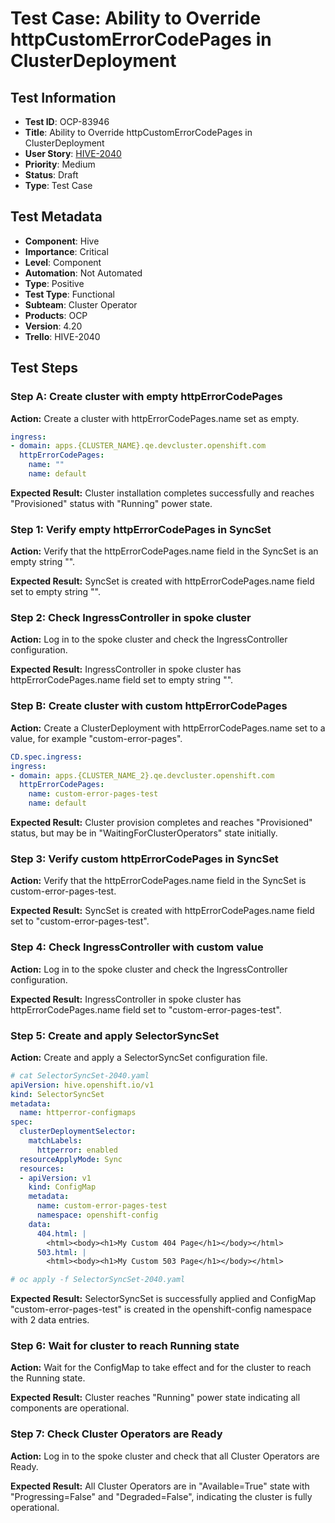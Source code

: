 # Test Case: Ability to Override httpCustomErrorCodePages in ClusterDeployment

## Test Information
- **Test ID**: OCP-83946
- **Title**: Ability to Override httpCustomErrorCodePages in ClusterDeployment
- **User Story**: [HIVE-2040](https://issues.redhat.com/browse/HIVE-2040)
- **Priority**: Medium
- **Status**: Draft
- **Type**: Test Case

## Test Metadata
- **Component**: Hive
- **Importance**: Critical
- **Level**: Component
- **Automation**: Not Automated
- **Type**: Positive
- **Test Type**: Functional
- **Subteam**: Cluster Operator
- **Products**: OCP
- **Version**: 4.20
- **Trello**: HIVE-2040

## Test Steps

### Step A: Create cluster with empty httpErrorCodePages

**Action:**
Create a cluster with httpErrorCodePages.name set as empty.

```yaml
ingress:
- domain: apps.{CLUSTER_NAME}.qe.devcluster.openshift.com
  httpErrorCodePages:
    name: ""
    name: default
```

**Expected Result:**
Cluster installation completes successfully and reaches "Provisioned" status with "Running" power state.

### Step 1: Verify empty httpErrorCodePages in SyncSet

**Action:**
Verify that the httpErrorCodePages.name field in the SyncSet is an empty string "".

**Expected Result:**
SyncSet is created with httpErrorCodePages.name field set to empty string "".

### Step 2: Check IngressController in spoke cluster

**Action:**
Log in to the spoke cluster and check the IngressController configuration.

**Expected Result:**
IngressController in spoke cluster has httpErrorCodePages.name field set to empty string "".

### Step B: Create cluster with custom httpErrorCodePages

**Action:**
Create a ClusterDeployment with httpErrorCodePages.name set to a value, for example "custom-error-pages".

```yaml
CD.spec.ingress:
ingress:
- domain: apps.{CLUSTER_NAME_2}.qe.devcluster.openshift.com
  httpErrorCodePages:
    name: custom-error-pages-test
    name: default
```

**Expected Result:**
Cluster provision completes and reaches "Provisioned" status, but may be in "WaitingForClusterOperators" state initially.

### Step 3: Verify custom httpErrorCodePages in SyncSet

**Action:**
Verify that the httpErrorCodePages.name field in the SyncSet is custom-error-pages-test.

**Expected Result:**
SyncSet is created with httpErrorCodePages.name field set to "custom-error-pages-test".

### Step 4: Check IngressController with custom value

**Action:**
Log in to the spoke cluster and check the IngressController configuration.

**Expected Result:**
IngressController in spoke cluster has httpErrorCodePages.name field set to "custom-error-pages-test".

### Step 5: Create and apply SelectorSyncSet

**Action:**
Create and apply a SelectorSyncSet configuration file.

```yaml
# cat SelectorSyncSet-2040.yaml
apiVersion: hive.openshift.io/v1
kind: SelectorSyncSet
metadata:
  name: httperror-configmaps
spec:
  clusterDeploymentSelector:
    matchLabels:
      httperror: enabled
  resourceApplyMode: Sync
  resources:
  - apiVersion: v1
    kind: ConfigMap
    metadata:
      name: custom-error-pages-test
      namespace: openshift-config
    data:
      404.html: |
        <html><body><h1>My Custom 404 Page</h1></body></html>
      503.html: |
        <html><body><h1>My Custom 503 Page</h1></body></html>

# oc apply -f SelectorSyncSet-2040.yaml
```

**Expected Result:**
SelectorSyncSet is successfully applied and ConfigMap "custom-error-pages-test" is created in the openshift-config namespace with 2 data entries.

### Step 6: Wait for cluster to reach Running state

**Action:**
Wait for the ConfigMap to take effect and for the cluster to reach the Running state.

**Expected Result:**
Cluster reaches "Running" power state indicating all components are operational.

### Step 7: Check Cluster Operators are Ready

**Action:**
Log in to the spoke cluster and check that all Cluster Operators are Ready.

**Expected Result:**
All Cluster Operators are in "Available=True" state with "Progressing=False" and "Degraded=False", indicating the cluster is fully operational.
